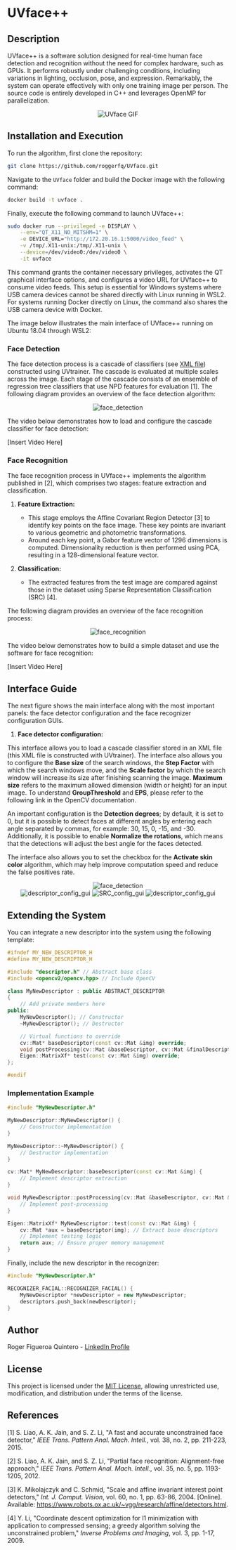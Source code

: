 # UVface++

## Description
UVface++ is a software solution designed for real-time human face detection and recognition without the need for complex hardware, such as GPUs. It performs robustly under challenging conditions, including variations in lighting, occlusion, pose, and expression. Remarkably, the system can operate effectively with only one training image per person. The source code is entirely developed in C++ and leverages OpenMP for parallelization.

<div align="center">
    <img src="docs/UVface.gif" alt="UVface GIF">
</div>

## Installation and Execution

To run the algorithm, first clone the repository:

```bash
git clone https://github.com/roggerfq/UVface.git
```

Navigate to the `UVface` folder and build the Docker image with the following command:

```bash
docker build -t uvface .
```

Finally, execute the following command to launch UVface++:

```bash
sudo docker run --privileged -e DISPLAY \
    --env="QT_X11_NO_MITSHM=1" \
    -e DEVICE_URL="http://172.20.16.1:5000/video_feed" \
    -v /tmp/.X11-unix:/tmp/.X11-unix \
    --device=/dev/video0:/dev/video0 \
    -it uvface
```

This command grants the container necessary privileges, activates the QT graphical interface options, and configures a video URL for UVface++ to consume video feeds. This setup is essential for Windows systems where USB camera devices cannot be shared directly with Linux running in WSL2. For systems running Docker directly on Linux, the command also shares the USB camera device with Docker.

The image below illustrates the main interface of UVface++ running on Ubuntu 18.04 through WSL2:

### Face Detection

The face detection process is a cascade of classifiers (see [XML file](cascading_classifiers/clasificador_9_12102_unconstrained_f_max_0_2_evaluation.xml)) constructed using UVtrainer. The cascade is evaluated at multiple scales across the image. Each stage of the cascade consists of an ensemble of regression tree classifiers that use NPD features for evaluation [1]. The following diagram provides an overview of the face detection algorithm:

<div align="center">
    <img src="docs/face_detection.svg" alt="face_detection">
</div>

The video below demonstrates how to load and configure the cascade classifier for face detection:

[Insert Video Here]

### Face Recognition

The face recognition process in UVface++ implements the algorithm published in [2], which comprises two stages: feature extraction and classification.

1. **Feature Extraction:**
   - This stage employs the Affine Covariant Region Detector [3] to identify key points on the face image. These key points are invariant to various geometric and photometric transformations.
   - Around each key point, a Gabor feature vector of 1296 dimensions is computed. Dimensionality reduction is then performed using PCA, resulting in a 128-dimensional feature vector.

2. **Classification:**
   - The extracted features from the test image are compared against those in the dataset using Sparse Representation Classification (SRC) [4].

The following diagram provides an overview of the face recognition process:

<div align="center">
    <img src="docs/face_recognition.svg" alt="face_recognition">
</div>

The video below demonstrates how to build a simple dataset and use the software for face recognition:

[Insert Video Here]

## Interface Guide

The next figure shows the main interface along with the most important panels: the face detector configuration and the face recognizer configuration GUIs.

1. **Face detector configuration:**

This interface allows you to load a cascade classifier stored in an XML file (this XML file is constructed with UVtrainer). The interface also allows you to configure the **Base size** of the search windows, the **Step Factor** with which the search windows move, and the **Scale factor** by which the search window will increase its size after finishing scanning the image. **Maximum size** refers to the maximum allowed dimension (width or height) for an input image. To understand **GroupThreshold** and **EPS**, please refer to the following link in the OpenCV documentation.

An important configuration is the **Detection degrees**; by default, it is set to 0, but it is possible to detect faces at different angles by entering each angle separated by commas, for example: 30, 15, 0, -15, and -30. Additionally, it is possible to enable **Normalize the rotations**, which means that the detections will adjust the best angle for the faces detected. 

The interface also allows you to set the checkbox for the **Activate skin color** algorithm, which may help improve computation speed and reduce the false positives rate.



<div align="center">
    <img src="docs/main_interface.svg" alt="face_detection">
</div>


<div align="center">
    <img src="docs/descriptor_config_gui.svg" alt="descriptor_config_gui">
    <img src="docs/SRC_config_gui.svg" alt="SRC_config_gui">
    <img src="docs/descriptor_config_gui.svg" alt="descriptor_config_gui">
</div>


## Extending the System

You can integrate a new descriptor into the system using the following template:

```cpp
#ifndef MY_NEW_DESCRIPTOR_H
#define MY_NEW_DESCRIPTOR_H

#include "descriptor.h" // Abstract base class
#include <opencv2/opencv.hpp> // Include OpenCV

class MyNewDescriptor : public ABSTRACT_DESCRIPTOR
{
    // Add private members here
public:
    MyNewDescriptor(); // Constructor
    ~MyNewDescriptor(); // Destructor

    // Virtual functions to override
    cv::Mat* baseDescriptor(const cv::Mat &img) override;
    void postProcessing(cv::Mat &baseDescriptor, cv::Mat &finalDescriptor, std::vector<int> &ithRows) override;
    Eigen::MatrixXf* test(const cv::Mat &img) override;
};

#endif
```

### Implementation Example

```cpp
#include "MyNewDescriptor.h"

MyNewDescriptor::MyNewDescriptor() {
    // Constructor implementation
}

MyNewDescriptor::~MyNewDescriptor() {
    // Destructor implementation
}

cv::Mat* MyNewDescriptor::baseDescriptor(const cv::Mat &img) {
    // Implement descriptor extraction
}

void MyNewDescriptor::postProcessing(cv::Mat &baseDescriptor, cv::Mat &finalDescriptor, std::vector<int> &ithRows) {
    // Implement post-processing
}

Eigen::MatrixXf* MyNewDescriptor::test(const cv::Mat &img) {
    cv::Mat *aux = baseDescriptor(img); // Extract base descriptors
    // Implement testing logic
    return aux; // Ensure proper memory management
}
```

Finally, include the new descriptor in the recognizer:

```cpp
#include "MyNewDescriptor.h"

RECOGNIZER_FACIAL::RECOGNIZER_FACIAL() {
    MyNewDescriptor *newDescriptor = new MyNewDescriptor;
    descriptors.push_back(newDescriptor);
}
```

## Author
Roger Figueroa Quintero - [LinkedIn Profile](https://www.linkedin.com/in/roger-figueroa-quintero/)

## License
This project is licensed under the [MIT License](LICENSE.md), allowing unrestricted use, modification, and distribution under the terms of the license.

## References

[1] S. Liao, A. K. Jain, and S. Z. Li, "A fast and accurate unconstrained face detector," *IEEE Trans. Pattern Anal. Mach. Intell.*, vol. 38, no. 2, pp. 211-223, 2015.

[2] S. Liao, A. K. Jain, and S. Z. Li, "Partial face recognition: Alignment-free approach," *IEEE Trans. Pattern Anal. Mach. Intell.*, vol. 35, no. 5, pp. 1193-1205, 2012.

[3] K. Mikolajczyk and C. Schmid, "Scale and affine invariant interest point detectors," *Int. J. Comput. Vision*, vol. 60, no. 1, pp. 63-86, 2004. [Online]. Available: https://www.robots.ox.ac.uk/~vgg/research/affine/detectors.html.

[4] Y. Li, "Coordinate descent optimization for l1 minimization with application to compressed sensing; a greedy algorithm solving the unconstrained problem," *Inverse Problems and Imaging*, vol. 3, pp. 1-17, 2009.


